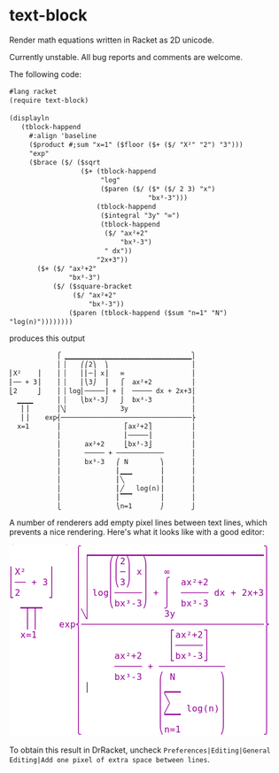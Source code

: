 text-block
==========
Render math equations written in Racket as 2D unicode.

Currently unstable. All bug reports and comments are welcome.

The following code:
```racket
#lang racket
(require text-block)

(displayln
   (tblock-happend
     #:align 'baseline
     ($product #;sum "x=1" ($floor ($+ ($/ "X²" "2") "3")))
     "exp"
     ($brace ($/ ($sqrt
                  ($+ (tblock-happend
                       "log"
                       ($paren ($/ ($* ($/ 2 3) "x")
                                   "bx³-3")))
                      (tblock-happend
                       ($integral "3y" "∞")
                       (tblock-happend
                        ($/ "ax²+2"
                            "bx³-3")
                        " dx"))
                      "2x+3"))
       ($+ ($/ "ax²+2"
               "bx³-3")
           ($/ ($square-bracket
                ($/ "ax²+2"
                    "bx³-3"))
               ($paren (tblock-happend ($sum "n=1" "N") "log(n)"))))))))
```
produces this output
```
            ⎧ ▁▁▁▁▁▁▁▁▁▁▁▁▁▁▁▁▁▁▁▁▁▁▁▁▁▁▁▁▁▁▁▁⎫
            ⎪ ▏   ⎛⎛2⎞  ⎞                     ⎪
⎢X²    ⎥    ⎪ ▏   ⎜⎜─⎟ x⎟   ∞                 ⎪
⎢── + 3⎥    ⎪ ▏   ⎜⎝3⎠  ⎟   ⎧  ax²+2          ⎪
⎣2     ⎦    ⎪ ▏log⎜─────⎟ + ⎪  ───── dx + 2x+3⎪
  ▁▁▁▁      ⎪ ▏   ⎝bx³-3⎠   ⎭  bx³-3          ⎪
   ⎜⎟       ⎪╲▏             3y                ⎪
   ⎜⎟    exp⎨─────────────────────────────────⎬
  x=1       ⎪                ⎡ax²+2⎤          ⎪
            ⎪                ⎢─────⎥          ⎪
            ⎪      ax²+2     ⎣bx³-3⎦          ⎪
            ⎪      ───── + ────────────       ⎪
            ⎪      bx³-3   ⎛ N        ⎞       ⎪
            ⎪              ⎜▁▁▁       ⎟       ⎪
            ⎪              ⎜╲         ⎟       ⎪
            ⎪              ⎜╱   log(n)⎟       ⎪
            ⎪              ⎜▔▔▔       ⎟       ⎪
            ⎩              ⎝n=1       ⎠       ⎭
```
A number of renderers add empty pixel lines between text lines,
which prevents a nice rendering. Here's what it looks like with a good 
editor:

![equation](img/eq-screenshot.png)

To obtain this result in DrRacket, uncheck
`Preferences|Editing|General Editing|Add one pixel of extra space between lines`.
 



